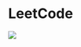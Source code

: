 # LeetCode
![](https://leetcode.card.workers.dev/proprogrammer22?theme=dark&font=baloo&extension=null)
